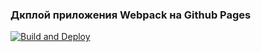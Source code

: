 ### Дкплой приложения Webpack на Github Pages
[![Build and Deploy](https://github.com/YPivneva/otus-js-setup/actions/workflows/gh-pages.yml/badge.svg?branch=configuring-api)](https://github.com/YPivneva/otus-js-setup/actions/workflows/gh-pages.yml)
